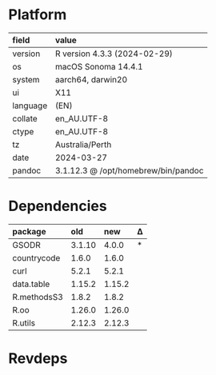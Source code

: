 # Platform

|field    |value                               |
|:--------|:-----------------------------------|
|version  |R version 4.3.3 (2024-02-29)        |
|os       |macOS Sonoma 14.4.1                 |
|system   |aarch64, darwin20                   |
|ui       |X11                                 |
|language |(EN)                                |
|collate  |en_AU.UTF-8                         |
|ctype    |en_AU.UTF-8                         |
|tz       |Australia/Perth                     |
|date     |2024-03-27                          |
|pandoc   |3.1.12.3 @ /opt/homebrew/bin/pandoc |

# Dependencies

|package     |old    |new    |Δ  |
|:-----------|:------|:------|:--|
|GSODR       |3.1.10 |4.0.0  |*  |
|countrycode |1.6.0  |1.6.0  |   |
|curl        |5.2.1  |5.2.1  |   |
|data.table  |1.15.2 |1.15.2 |   |
|R.methodsS3 |1.8.2  |1.8.2  |   |
|R.oo        |1.26.0 |1.26.0 |   |
|R.utils     |2.12.3 |2.12.3 |   |

# Revdeps

